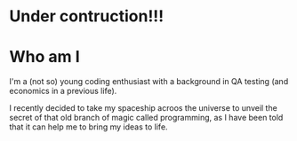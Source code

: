 # Under contruction!!!

# Who am I
I'm a (not so) young coding enthusiast with a background in QA testing (and economics in a previous life). 

I recently decided to take my spaceship acroos the universe to unveil the secret of that old branch of magic called programming, as I have been told that it can help me to bring my ideas to life.






<!---
Goaliver/Goaliver is a ✨ special ✨ repository because its `README.md` (this file) appears on your GitHub profile.
You can click the Preview link to take a look at your changes.
--->
